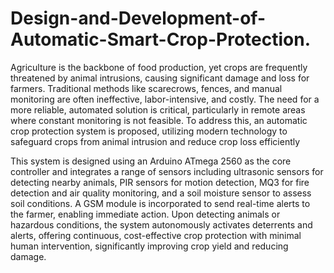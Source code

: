 # Design-and-Development-of-Automatic-Smart-Crop-Protection.
Agriculture is the backbone of food production, yet crops are frequently threatened by animal intrusions, causing significant damage and loss for farmers. Traditional methods like scarecrows, fences, and manual monitoring are often ineffective, labor-intensive, and costly. The need for a more reliable, automated solution is critical, particularly in remote areas where constant monitoring is not feasible. To address this, an automatic crop protection system is proposed, utilizing modern technology to safeguard crops from animal intrusion and reduce crop loss efficiently

This system is designed using an Arduino ATmega 2560 as the core controller and integrates a range of sensors including ultrasonic sensors for detecting nearby animals, PIR sensors for motion detection, MQ3 for fire detection and air quality monitoring, and a soil moisture sensor to assess soil conditions. A GSM module is incorporated to send real-time alerts to the farmer, enabling immediate action. Upon detecting animals or hazardous conditions, the system autonomously activates deterrents and alerts, offering continuous, cost-effective crop protection with minimal human intervention, significantly improving crop yield and reducing damage.
